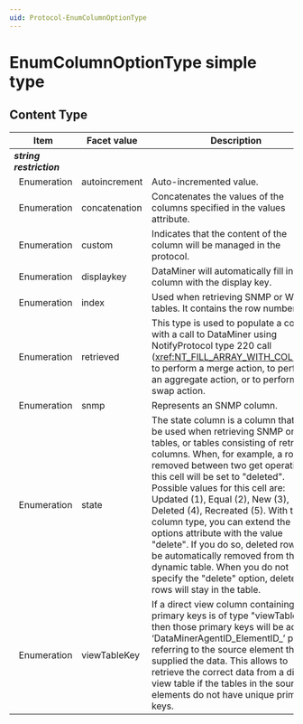 ```yaml
---
uid: Protocol-EnumColumnOptionType
---
```


# EnumColumnOptionType simple type

## Content Type

|Item|Facet value|Description|
|--- |--- |--- |
|***string restriction***|||
|&nbsp;&nbsp;Enumeration|autoincrement|Auto-incremented value.|
|&nbsp;&nbsp;Enumeration|concatenation|Concatenates the values of the columns specified in the values attribute.|
|&nbsp;&nbsp;Enumeration|custom|Indicates that the content of the column will be managed in the protocol.|
|&nbsp;&nbsp;Enumeration|displaykey|DataMiner will automatically fill in this column with the display key.|
|&nbsp;&nbsp;Enumeration|index|Used when retrieving SNMP or WMI tables. It contains the row number.|
|&nbsp;&nbsp;Enumeration|retrieved|This type is used to populate a column with a call to DataMiner using NotifyProtocol type 220 call (<xref:NT_FILL_ARRAY_WITH_COLUMN>), to perform a merge action, to perform an aggregate action, or to perform a swap action.|
|&nbsp;&nbsp;Enumeration|snmp|Represents an SNMP column.|
|&nbsp;&nbsp;Enumeration|state|The state column is a column that can be used when retrieving SNMP or WMI tables, or tables consisting of retrieved columns. When, for example, a row is removed between two get operations, this cell will be set to "deleted". Possible values for this cell are: Updated (1), Equal (2), New (3), Deleted (4), Recreated (5). With this column type, you can extend the options attribute with the value "delete". If you do so, deleted rows will be automatically removed from the dynamic table. When you do not specify the "delete" option, deleted rows will stay in the table.|
|&nbsp;&nbsp;Enumeration|viewTableKey|If a direct view column containing primary keys is of type "viewTableKey", then those primary keys will be added a ‘DataMinerAgentID_ElementID_’ prefix referring to the source element that supplied the data. This allows to retrieve the correct data from a direct view table if the tables in the source elements do not have unique primary keys.<!-- RN 13582 -->|
